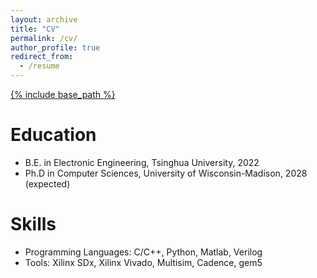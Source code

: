 ```yaml
---
layout: archive
title: "CV"
permalink: /cv/
author_profile: true
redirect_from:
  - /resume
---
```


[{% include base_path %}](https://Thoment.github.io/files/Wentao_Hou_CV.pdf)

Education
======
* B.E. in Electronic Engineering, Tsinghua University, 2022
* Ph.D in Computer Sciences, University of Wisconsin-Madison, 2028 (expected)
  
Skills
======
* Programming Languages: C/C++, Python, Matlab, Verilog
* Tools: Xilinx SDx, Xilinx Vivado, Multisim, Cadence, gem5
